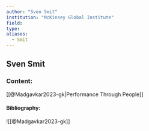 ```yaml
---
author: "Sven Smit"
institution: "McKinsey Global Institute"
field:
type:
aliases:
  - Smit
---
```


## Sven Smit

### Content:
[[@Madgavkar2023-gk|Performance Through People]]

#### Bibliography:

![[@Madgavkar2023-gk]]